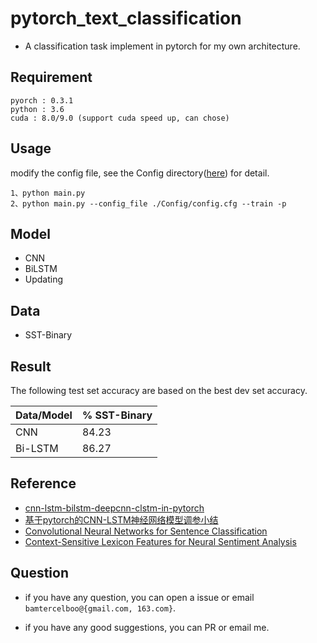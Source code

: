 # pytorch_text_classification
- A classification task implement in pytorch for my own architecture.

## Requirement ##

	pyorch : 0.3.1
	python : 3.6
	cuda : 8.0/9.0 (support cuda speed up, can chose)

## Usage ##
 
modify the config file, see the Config directory([here](https://github.com/bamtercelboo/pytorch_text_classification/tree/master/Config)) for detail.  

	1、python main.py
	2、python main.py --config_file ./Config/config.cfg --train -p


## Model ##

- CNN
- BiLSTM
- Updating

## Data ##

- SST-Binary

## Result ##

The following test set accuracy are based on the best dev set accuracy.    

| Data/Model | % SST-Binary |  
| ------------ | ------------ |  
| CNN | 84.23 |  
| Bi-LSTM | 86.27 |  


## Reference ##

- [cnn-lstm-bilstm-deepcnn-clstm-in-pytorch](https://github.com/bamtercelboo/cnn-lstm-bilstm-deepcnn-clstm-in-pytorch)
- [基于pytorch的CNN-LSTM神经网络模型调参小结](http://www.cnblogs.com/bamtercelboo/p/7469005.html "基于pytorch的CNN-LSTM神经网络模型调参小结")
- [Convolutional Neural Networks for Sentence Classification](https://arxiv.org/pdf/1408.5882.pdf)
- [Context-Sensitive Lexicon Features for Neural Sentiment Analysis](https://arxiv.org/pdf/1408.5882.pdf)

## Question ##

- if you have any question, you can open a issue or email `bamtercelboo@{gmail.com, 163.com}`.

- if you have any good suggestions, you can PR or email me.